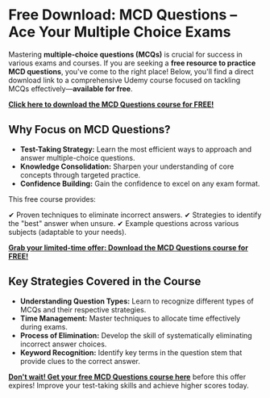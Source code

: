 # Free Download: MCD Questions – Ace Your Multiple Choice Exams

Mastering **multiple-choice questions (MCQs)** is crucial for success in various exams and courses. If you are seeking a **free resource to practice MCD questions**, you've come to the right place! Below, you'll find a direct download link to a comprehensive Udemy course focused on tackling MCQs effectively—**available for free**.

[**Click here to download the MCD Questions course for FREE!**](https://udemywork.com/mcd-questions)

## Why Focus on MCD Questions?

*   **Test-Taking Strategy:** Learn the most efficient ways to approach and answer multiple-choice questions.
*   **Knowledge Consolidation:** Sharpen your understanding of core concepts through targeted practice.
*   **Confidence Building:** Gain the confidence to excel on any exam format.

This free course provides:

✔ Proven techniques to eliminate incorrect answers.
✔ Strategies to identify the "best" answer when unsure.
✔ Example questions across various subjects (adaptable to your needs).

[**Grab your limited-time offer: Download the MCD Questions course for FREE!**](https://udemywork.com/mcd-questions)

## Key Strategies Covered in the Course

*   **Understanding Question Types:** Learn to recognize different types of MCQs and their respective strategies.
*   **Time Management:** Master techniques to allocate time effectively during exams.
*   **Process of Elimination:** Develop the skill of systematically eliminating incorrect answer choices.
*   **Keyword Recognition:** Identify key terms in the question stem that provide clues to the correct answer.

[**Don't wait! Get your free MCD Questions course here**](https://udemywork.com/mcd-questions) before this offer expires! Improve your test-taking skills and achieve higher scores today.
